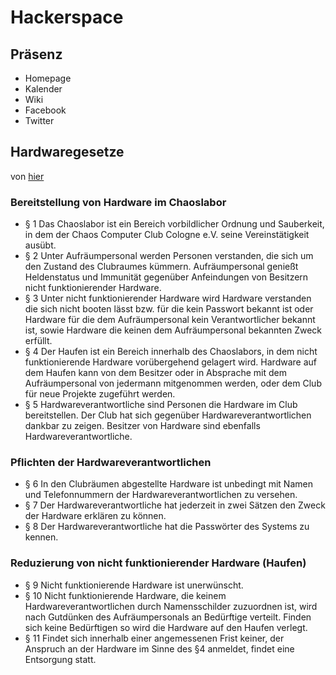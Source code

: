 # Hackerspace #

## Präsenz ##

 - Homepage
 - Kalender
 - Wiki
 - Facebook
 - Twitter

## Hardwaregesetze ##

von [hier](https://wiki.koeln.ccc.de/index.php?title=Hacker_Space/Hardware-Gesetz)

### Bereitstellung von Hardware im Chaoslabor ###

- § 1 Das Chaoslabor ist ein Bereich vorbildlicher Ordnung und Sauberkeit, in dem der Chaos Computer Club Cologne e.V. seine Vereinstätigkeit ausübt.
- § 2 Unter Aufräumpersonal werden Personen verstanden, die sich um den Zustand des Clubraumes kümmern. Aufräumpersonal genießt Heldenstatus und Immunität gegenüber Anfeindungen von Besitzern nicht funktionierender Hardware.
- § 3 Unter nicht funktionierender Hardware wird Hardware verstanden die sich nicht booten lässt bzw. für die kein Passwort bekannt ist oder Hardware für die dem Aufräumpersonal kein Verantwortlicher bekannt ist, sowie Hardware die keinen dem Aufräumpersonal bekannten Zweck erfüllt.
- § 4 Der Haufen ist ein Bereich innerhalb des Chaoslabors, in dem nicht funktionierende Hardware vorübergehend gelagert wird. Hardware auf dem Haufen kann von dem Besitzer oder in Absprache mit dem Aufräumpersonal von jedermann mitgenommen werden, oder dem Club für neue Projekte zugeführt werden.
- § 5 Hardwareverantwortliche sind Personen die Hardware im Club bereitstellen. Der Club hat sich gegenüber Hardwareverantwortlichen dankbar zu zeigen. Besitzer von Hardware sind ebenfalls Hardwareverantwortliche.

### Pflichten der Hardwareverantwortlichen ###

- § 6 In den Clubräumen abgestellte Hardware ist unbedingt mit Namen und Telefonnummern der Hardwareverantwortlichen zu versehen.
- § 7 Der Hardwareverantwortliche hat jederzeit in zwei Sätzen den Zweck der Hardware erklären zu können.
- § 8 Der Hardwareverantwortliche hat die Passwörter des Systems zu kennen.

### Reduzierung von nicht funktionierender Hardware (Haufen) ###

- § 9 Nicht funktionierende Hardware ist unerwünscht.
- § 10 Nicht funktionierende Hardware, die keinem Hardwareverantwortlichen durch Namensschilder zuzuordnen ist, wird nach Gutdünken des Aufräumpersonals an Bedürftige verteilt. Finden sich keine Bedürftigen so wird die Hardware auf den Haufen verlegt.
- § 11 Findet sich innerhalb einer angemessenen Frist keiner, der Anspruch an der Hardware im Sinne des §4 anmeldet, findet eine Entsorgung statt.